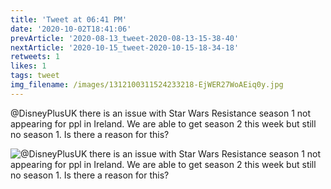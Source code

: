 ```yaml
---
title: 'Tweet at 06:41 PM'
date: '2020-10-02T18:41:06'
prevArticle: '2020-08-13_tweet-2020-08-13-15-38-40'
nextArticle: '2020-10-15_tweet-2020-10-15-18-34-18'
retweets: 1
likes: 1
tags: tweet
img_filename: /images/1312100311524233218-EjWER27WoAEiq0y.jpg
---
```

@DisneyPlusUK there is an issue with Star Wars Resistance season 1 not appearing for ppl in Ireland. We are able to get season 2 this week but still no season 1. Is there a reason for this?

![@DisneyPlusUK there is an issue with Star Wars Resistance season 1 not appearing for ppl in Ireland. We are able to get season 2 this week but still no season 1. Is there a reason for this?](/images/1312100311524233218-EjWER27WoAEiq0y.jpg "@DisneyPlusUK there is an issue with Star Wars Resistance season 1 not appearing for ppl in Ireland. We are able to get season 2 this week but still no season 1. Is there a reason for this?")
